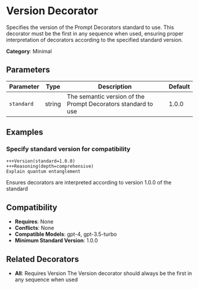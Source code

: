 # Version Decorator

Specifies the version of the Prompt Decorators standard to use. This decorator must be the first in any sequence when used, ensuring proper interpretation of decorators according to the specified standard version.

**Category**: Minimal

## Parameters

| Parameter | Type | Description | Default |
|-----------|------|-------------|--------|
| `standard` | string | The semantic version of the Prompt Decorators standard to use | 1.0.0 |

## Examples

### Specify standard version for compatibility

```
+++Version(standard=1.0.0)
+++Reasoning(depth=comprehensive)
Explain quantum entanglement
```

Ensures decorators are interpreted according to version 1.0.0 of the standard

## Compatibility

- **Requires**: None
- **Conflicts**: None
- **Compatible Models**: gpt-4, gpt-3.5-turbo
- **Minimum Standard Version**: 1.0.0

## Related Decorators

- **All**: Requires Version The Version decorator should always be the first in any sequence when used
